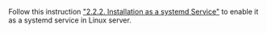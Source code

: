 Follow this
instruction ["2.2.2. Installation as a systemd Service"](https://docs.spring.io/spring-boot/docs/current/reference/html/deployment.html#deployment.installing.nix-services.system-d)
to enable it as a systemd service in Linux server.
